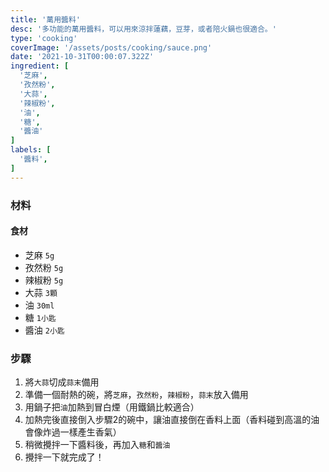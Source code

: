 ```yaml
---
title: '萬用醬料'
desc: '多功能的萬用醬料，可以用來涼拌蓮藕，豆芽，或者陪火鍋也很適合。'
type: 'cooking'
coverImage: '/assets/posts/cooking/sauce.png'
date: '2021-10-31T00:00:07.322Z'
ingredient: [
  '芝麻',
  '孜然粉',
  '大蒜',
  '辣椒粉',
  '油',
  '糖',
  '醬油'
]
labels: [
  '醬料',
]
---
```


### 材料


#### 食材

- 芝麻 `5g`
- 孜然粉 `5g`
- 辣椒粉 `5g`
- 大蒜 `3顆`
- 油 `30ml`
- 糖 `1小匙`
- 醬油 `2小匙`


### 步驟

1. 將`大蒜`切成`蒜末`備用
2. 準備一個耐熱的碗，將`芝麻`，`孜然粉`，`辣椒粉`，`蒜末`放入備用
3. 用鍋子把`油`加熱到冒白煙（用鐵鍋比較適合）
3. 加熱完後直接倒入步驟2的碗中，讓油直接倒在香料上面（香料碰到高溫的油會像炸過一樣產生香氣）
4. 稍微攪拌一下醬料後，再加入`糖`和`醬油`
5. 攪拌一下就完成了！